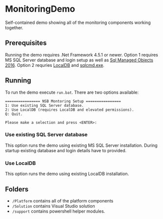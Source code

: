 # MonitoringDemo
Self-contained demo showing all of the monitoring components working together. 

## Prerequisites
Running the demo requires .Net Framework 4.5.1 or newer. Option 1 requires MS SQL Server database and login setup as well as [Sql Managed Objects 2016](https://www.microsoft.com/en-us/download/details.aspx?id=52676). Option 2 requries [LocalDB](https://www.microsoft.com/en-us/download/details.aspx?id=29062) and [sqlcmd.exe](https://www.microsoft.com/en-us/download/details.aspx?id=53591).

## Running 
To run the demo execute `run.bat`. There are two options available:
```
================ NSB Montoring Setup ================
1: Use existing SQL Server database.
2: Use LocalDB (requires LocalDB and elevated permissions).
Q: Quit.

Please make a selection and press <ENTER>:
```

### Use existing SQL Server database
This option runs the demo using existing MS SQL Server installation. During startup existing database and login details have to provided.

### Use LocalDB
This option runs the demo using existing LocalDB installation.

## Folders
- `/Platform` contains all of the platform components
- `/Solution` contains Visual Studio solution
- `/support` contains powershell helper modules.
